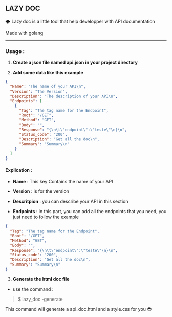 ## LAZY DOC

🌩️ Lazy doc is a little tool that help developper with API documentation

Made with golang 

---

### Usage :

1. **Create a json file named api.json in your project directory**

2. **Add some data like this example**

```json
{
  "Name": "The name of your API\n",
  "Version": "The Version",
  "Description": "The description of your API\n",
  "Endpoints": [
    {
      "Tag": "The tag name for the Endpoint",
      "Root": "/GET",
      "Method": "GET",
      "Body": "",
      "Response": "{\n\t\"endpoint\":\"teste\"\n}\n",
      "Status_code": "200",
      "Description": "Get all the doc\n",
      "Summary": "Summary\n"
    }
  ]
}
```

#### Explication :

- **Name** : This key Contains the name of your API
- **Version** : is for the version
- **Descritpion** : you can describe your API in this section

- **Endpoints** : in this part, you can add all the endpoints that you need, you just need to follow the example

```json
{
  "Tag": "The tag name for the Endpoint",
  "Root": "/GET",
  "Method": "GET",
  "Body": "",
  "Response": "{\n\t\"endpoint\":\"teste\"\n}\n",
  "Status_code": "200",
  "Description": "Get all the doc\n",
  "Summary": "Summary\n"
}
```

3. **Generate the html doc file**

* use the command : 
>$ lazy_doc -generate

This command will generate a api_doc.html and a style.css for you 😎
